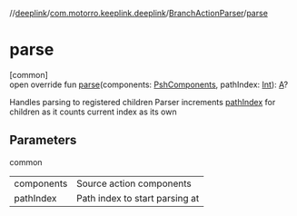 //[deeplink](../../../index.md)/[com.motorro.keeplink.deeplink](../index.md)/[BranchActionParser](index.md)/[parse](parse.md)

# parse

[common]\
open override fun [parse](parse.md)(components: [PshComponents](../../../../uri/uri/com.motorro.keeplink.uri.data/-psh-components/index.md), pathIndex: [Int](https://kotlinlang.org/api/latest/jvm/stdlib/kotlin/-int/index.html)): [A](index.md)?

Handles parsing to registered children Parser increments [pathIndex](parse.md) for children as it counts current index as its own

## Parameters

common

| | |
|---|---|
| components | Source action components |
| pathIndex | Path index to start parsing at |
